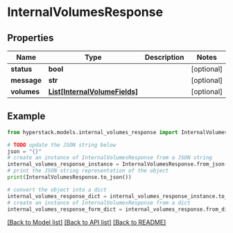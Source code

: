 # InternalVolumesResponse


## Properties

Name | Type | Description | Notes
------------ | ------------- | ------------- | -------------
**status** | **bool** |  | [optional] 
**message** | **str** |  | [optional] 
**volumes** | [**List[InternalVolumeFields]**](InternalVolumeFields.md) |  | [optional] 

## Example

```python
from hyperstack.models.internal_volumes_response import InternalVolumesResponse

# TODO update the JSON string below
json = "{}"
# create an instance of InternalVolumesResponse from a JSON string
internal_volumes_response_instance = InternalVolumesResponse.from_json(json)
# print the JSON string representation of the object
print(InternalVolumesResponse.to_json())

# convert the object into a dict
internal_volumes_response_dict = internal_volumes_response_instance.to_dict()
# create an instance of InternalVolumesResponse from a dict
internal_volumes_response_form_dict = internal_volumes_response.from_dict(internal_volumes_response_dict)
```
[[Back to Model list]](../README.md#documentation-for-models) [[Back to API list]](../README.md#documentation-for-api-endpoints) [[Back to README]](../README.md)


